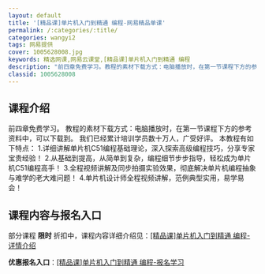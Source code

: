 ```yaml
---
layout: default
title: '[精品课]单片机入门到精通 编程-网易精品单课'
permalink: /:categories/:title/
categories: wangyi2
tags: 网易提供
cover: 1005628008.jpg
keywords: 精选网课,网易云课堂,[精品课]单片机入门到精通 编程
description: "前四章免费学习。教程的素材下载方式：电脑播放时，在第一节课程下方的参考资料中，可以下载到。我们已经累计培训学员数十万人，广受好评。本教程有如下特点：1.详细讲解单片机C51编程基础理论，深入"
classid: 1005628008
---
```


## 课程介绍

前四章免费学习。
教程的素材下载方式：电脑播放时，在第一节课程下方的参考资料中，可以下载到。
我们已经累计培训学员数十万人，广受好评。
本教程有如下特点：
1.详细讲解单片机C51编程基础理论，深入探索高级编程技巧，分享专家宝贵经验！
2.从基础到提高，从简单到复杂，编程细节步步指导，轻松成为单片机C51编程高手！
3.全程视频讲解及同步拍摄实验效果，彻底解决单片机编程抽象与难学的老大难问题！
4.单片机设计师全程视频讲解，范例典型实用，易学易会！

## 课程内容与报名入口

部分课程 **限时** 折扣中，课程内容详细介绍见：[[精品课]单片机入门到精通 编程-详情介绍](https://study.163.com/course/introduction/1005628008.htm?share=1&shareId=1025206652&utm_campaign=share&utm_medium=iphoneShare&utm_source=&utm_u=1025206652)

**优惠报名入口**：[[精品课]单片机入门到精通 编程-报名学习](https://study.163.com/course/introduction/1005628008.htm?share=1&shareId=1025206652&utm_campaign=share&utm_medium=iphoneShare&utm_source=&utm_u=1025206652)

